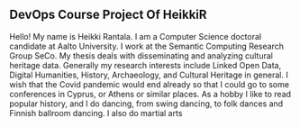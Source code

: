 ## DevOps Course Project Of HeikkiR

Hello! My name is Heikki Rantala. I am a Computer Science doctoral candidate at Aalto University. I work at the Semantic Computing Research Group SeCo. My thesis deals with disseminating and analyzing cultural heritage data. Generally my research interests include Linked Open Data, Digital Humanities, History, Archaeology, and Cultural Heritage in general. I wish that the Covid pandemic would end already so that I could go to some conferences in Cyprus, or Athens or similar places. As a hobby I like to read popular history, and I do dancing, from swing dancing, to folk dances and Finnish ballroom dancing. I also do martial arts

